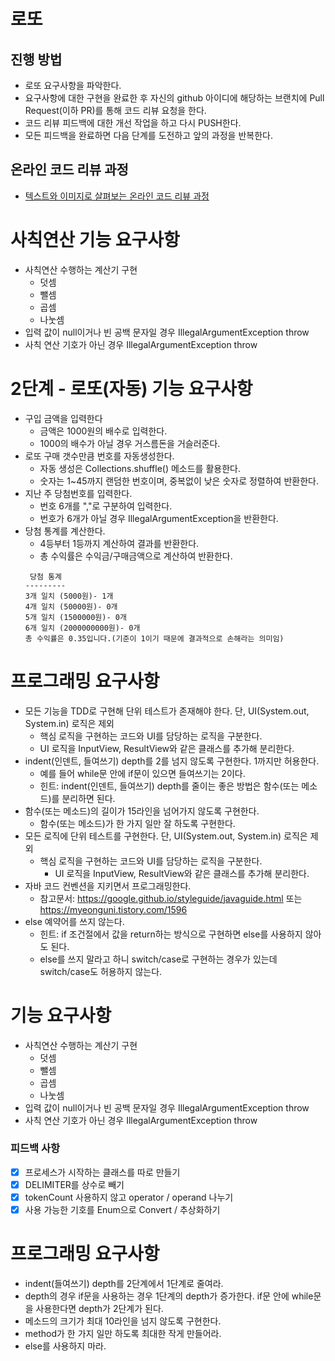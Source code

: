 # 로또
## 진행 방법
* 로또 요구사항을 파악한다.
* 요구사항에 대한 구현을 완료한 후 자신의 github 아이디에 해당하는 브랜치에 Pull Request(이하 PR)를 통해 코드 리뷰 요청을 한다.
* 코드 리뷰 피드백에 대한 개선 작업을 하고 다시 PUSH한다.
* 모든 피드백을 완료하면 다음 단계를 도전하고 앞의 과정을 반복한다.

## 온라인 코드 리뷰 과정
* [텍스트와 이미지로 살펴보는 온라인 코드 리뷰 과정](https://github.com/next-step/nextstep-docs/tree/master/codereview)

# 사칙연산 기능 요구사항
- 사칙연산 수행하는 계산기 구현
  - 덧셈
  - 뺄셈
  - 곱셈
  - 나눗셈
- 입력 값이 null이거나 빈 공백 문자일 경우 IllegalArgumentException throw
- 사칙 연산 기호가 아닌 경우 IllegalArgumentException throw

# 2단계 - 로또(자동) 기능 요구사항
- 구입 금액을 입력한다
  - 금액은 1000원의 배수로 입력한다.
  - 1000의 배수가 아닐 경우 거스름돈을 거슬러준다.
- 로또 구매 갯수만큼 번호를 자동생성한다.
    - 자동 생성은 Collections.shuffle() 메소드를 활용한다.
    - 숫자는 1~45까지 랜덤한 번호이며, 중복없이 낮은 숫자로 정렬하여 반환한다.
- 지난 주 당첨번호를 입력한다.
  - 번호 6개를 ","로 구분하여 입력한다.
  - 번호가 6개가 아닐 경우 IllegalArgumentException을 반환한다.
- 당첨 통계를 계산한다.
  - 4등부터 1등까지 계산하여 결과를 반환한다.
  - 총 수익률은 수익금/구매금액으로 계산하여 반환한다.
  ```
   당첨 통계
  ---------
  3개 일치 (5000원)- 1개
  4개 일치 (50000원)- 0개
  5개 일치 (1500000원)- 0개
  6개 일치 (2000000000원)- 0개
  총 수익률은 0.35입니다.(기준이 1이기 때문에 결과적으로 손해라는 의미임)
  ```
  
# 프로그래밍 요구사항
- 모든 기능을 TDD로 구현해 단위 테스트가 존재해야 한다. 단, UI(System.out, System.in) 로직은 제외
  - 핵심 로직을 구현하는 코드와 UI를 담당하는 로직을 구분한다.
  - UI 로직을 InputView, ResultView와 같은 클래스를 추가해 분리한다.
- indent(인덴트, 들여쓰기) depth를 2를 넘지 않도록 구현한다. 1까지만 허용한다.
  - 예를 들어 while문 안에 if문이 있으면 들여쓰기는 2이다.
  - 힌트: indent(인덴트, 들여쓰기) depth를 줄이는 좋은 방법은 함수(또는 메소드)를 분리하면 된다.
- 함수(또는 메소드)의 길이가 15라인을 넘어가지 않도록 구현한다.
  - 함수(또는 메소드)가 한 가지 일만 잘 하도록 구현한다.
- 모든 로직에 단위 테스트를 구현한다. 단, UI(System.out, System.in) 로직은 제외
  - 핵심 로직을 구현하는 코드와 UI를 담당하는 로직을 구분한다.
    - UI 로직을 InputView, ResultView와 같은 클래스를 추가해 분리한다.
- 자바 코드 컨벤션을 지키면서 프로그래밍한다.
  - 참고문서: https://google.github.io/styleguide/javaguide.html 또는 https://myeonguni.tistory.com/1596
- else 예약어를 쓰지 않는다.
  - 힌트: if 조건절에서 값을 return하는 방식으로 구현하면 else를 사용하지 않아도 된다.
  - else를 쓰지 말라고 하니 switch/case로 구현하는 경우가 있는데 switch/case도 허용하지 않는다.

# 기능 요구사항
- 사칙연산 수행하는 계산기 구현
    - 덧셈
    - 뺄셈
    - 곱셈
    - 나눗셈
- 입력 값이 null이거나 빈 공백 문자일 경우 IllegalArgumentException throw
- 사칙 연산 기호가 아닌 경우 IllegalArgumentException throw

### 피드백 사항
- [x] 프로세스가 시작하는 클래스를 따로 만들기
- [x] DELIMITER를 상수로 빼기
- [x] tokenCount 사용하지 않고 operator / operand 나누기
- [x] 사용 가능한 기호를 Enum으로 Convert / 추상화하기

# 프로그래밍 요구사항
- indent(들여쓰기) depth를 2단계에서 1단계로 줄여라.
- depth의 경우 if문을 사용하는 경우 1단계의 depth가 증가한다. if문 안에 while문을 사용한다면 depth가 2단계가 된다.
- 메소드의 크기가 최대 10라인을 넘지 않도록 구현한다.
- method가 한 가지 일만 하도록 최대한 작게 만들어라.
- else를 사용하지 마라.
